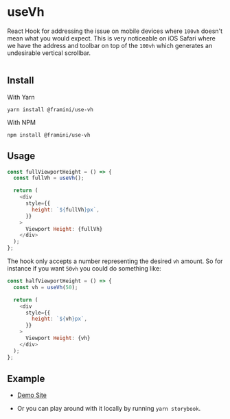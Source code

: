 # useVh

React Hook for addressing the issue on mobile devices where `100vh` doesn't mean what you would expect. This is very noticeable on iOS Safari where we have the address and toolbar on top of the `100vh` which generates an undesirable vertical scrollbar.

</a><a href="https://bundlephobia.com/result?p=@framini/use-vh@latest" target="\_parent">
<img alt="" src="https://badgen.net/bundlephobia/minzip/@framini/use-vh@latest" />
</a>

## Install

With Yarn

```
yarn install @framini/use-vh
```

With NPM

```
npm install @framini/use-vh
```

## Usage

```js
const fullViewportHeight = () => {
  const fullVh = useVh();

  return (
    <div
      style={{
        height: `${fullVh}px`,
      }}
    >
      Viewport Height: {fullVh}
    </div>
  );
};
```

The hook only accepts a number representing the desired `vh` amount. So for instance if you want `50vh` you could do something like:

```js
const halfViewportHeight = () => {
  const vh = useVh(50);

  return (
    <div
      style={{
        height: `${vh}px`,
      }}
    >
      Viewport Height: {vh}
    </div>
  );
};
```

## Example

- [Demo Site](https://framini.github.io/use-vh/)

- Or you can play around with it locally by running `yarn storybook`.
